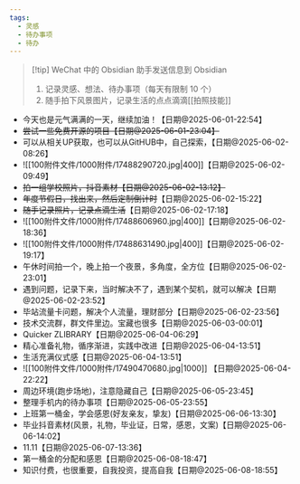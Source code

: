 ```yaml
---
tags:
  - 灵感
  - 待办事项
  - 待办
---
```

> [!tip] WeChat 中的 Obsidian 助手发送信息到 Obsidian 
> 1. 记录灵感、想法、待办事项（每天有限制 10 个）
> 2. 随手拍下风景图片，记录生活的点点滴滴[[拍照技能]]

- 今天也是元气满满的一天，继续加油！【日期@2025-06-01-22:54】
- ~~尝试一些免费开源的项目【日期@2025-06-01-23:04】~~
- 可以从相关UP获取，也可以从GitHUB中，自己探索，【日期@2025-06-02-08:26】
- ![[100附件文件/1000附件/17488290720.jpg|400]]【日期@2025-06-02-09:49】
- ~~拍一组学校照片，抖音素材【日期@2025-06-02-13:12】~~
- ~~年度节假日，找出来，然后定制倒计时~~【日期@2025-06-02-15:22】
- ~~随手记录照片，记录点滴生活~~【日期@2025-06-02-17:18】
- ![[100附件文件/1000附件/17488606960.jpg|400]]【日期@2025-06-02-18:36】
- ![[100附件文件/1000附件/17488631490.jpg|400]]【日期@2025-06-02-19:17】
- 午休时间拍一个，晚上拍一个夜景，多角度，全方位【日期@2025-06-02-23:01】
- 遇到问题，记录下来，当时解决不了，遇到某个契机，就可以解决【日期@2025-06-02-23:52】
- 毕站流量卡问题，解决个人流量，理财部分【日期@2025-06-02-23:56】
- 技术交流群，群文件里边。宝藏也很多【日期@2025-06-03-00:01】
- Quicker ZLIBRARY【日期@2025-06-04-06:29】
- 精心准备礼物，循序渐进，实践中改进【日期@2025-06-04-13:51】
- 生活充满仪式感【日期@2025-06-04-13:51】
- ![[100附件文件/1000附件/17490470680.jpg|1000]] 【日期@2025-06-04-22:22】
- 周边环境(跑步场地)，注意隐藏自己【日期@2025-06-05-23:45】
- 整理手机内的待办事项【日期@2025-06-05-23:55】
- 上班第一桶金，学会感恩(好友亲友，挚友)【日期@2025-06-06-13:30】
- 毕业抖音素材(风景，礼物，毕业证，日常，感恩，文案)【日期@2025-06-06-14:02】
- 11.11【日期@2025-06-07-13:36】
- 第一桶金的分配和感恩【日期@2025-06-08-18:47】
- 知识付费，也很重要，自我投资，提高自我【日期@2025-06-08-18:55】